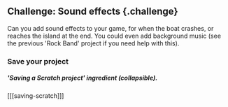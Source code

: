 ## Challenge: Sound effects {.challenge}
Can you add sound effects to your game, for when the boat crashes, or reaches the island at the end. You could even add background music (see the previous 'Rock Band' project if you need help with this).

### Save your project

##### 'Saving a Scratch project' ingredient (collapsible).
[[[saving-scratch]]]
